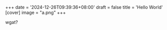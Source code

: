 +++
date = '2024-12-26T09:39:36+08:00'
draft = false
title = 'Hello World'
[cover]
image = "a.png"
+++

wgat?
